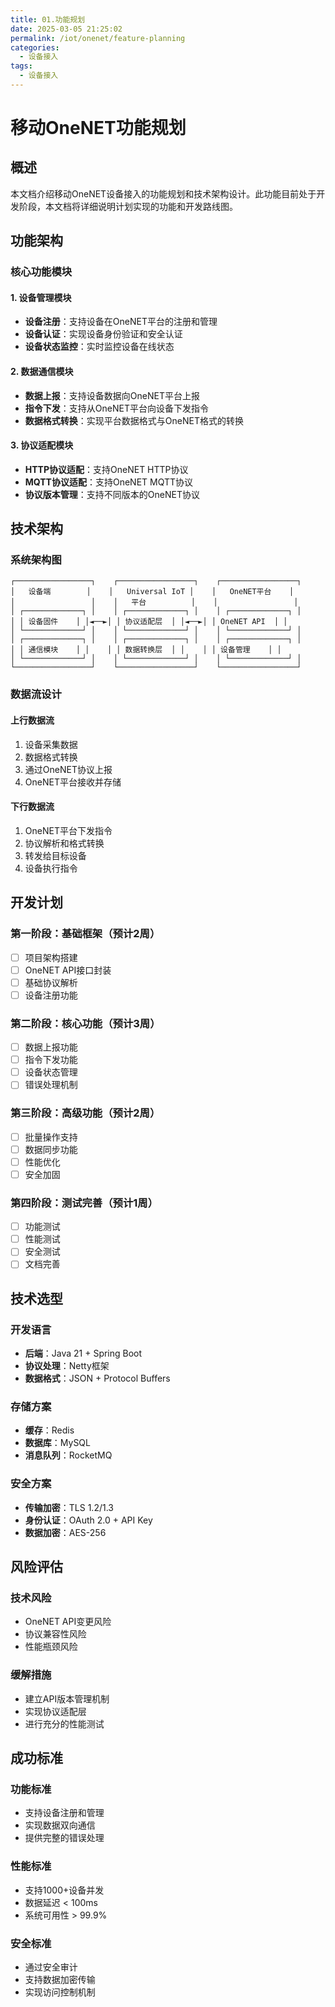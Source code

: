 ```yaml
---
title: 01.功能规划
date: 2025-03-05 21:25:02
permalink: /iot/onenet/feature-planning
categories:
  - 设备接入
tags:
  - 设备接入
---
```


# 移动OneNET功能规划

## 概述

本文档介绍移动OneNET设备接入的功能规划和技术架构设计。此功能目前处于开发阶段，本文档将详细说明计划实现的功能和开发路线图。

## 功能架构

### 核心功能模块

#### 1. 设备管理模块

- **设备注册**：支持设备在OneNET平台的注册和管理
- **设备认证**：实现设备身份验证和安全认证
- **设备状态监控**：实时监控设备在线状态

#### 2. 数据通信模块

- **数据上报**：支持设备数据向OneNET平台上报
- **指令下发**：支持从OneNET平台向设备下发指令
- **数据格式转换**：实现平台数据格式与OneNET格式的转换

#### 3. 协议适配模块

- **HTTP协议适配**：支持OneNET HTTP协议
- **MQTT协议适配**：支持OneNET MQTT协议
- **协议版本管理**：支持不同版本的OneNET协议

## 技术架构

### 系统架构图

```
┌─────────────────┐    ┌─────────────────┐    ┌─────────────────┐
│   设备端        │    │   Universal IoT │    │   OneNET平台    │
│                 │    │   平台          │    │                 │
│ ┌─────────────┐ │    │ ┌─────────────┐ │    │ ┌─────────────┐ │
│ │ 设备固件    │ │◄──►│ │ 协议适配层  │ │◄──►│ │ OneNET API  │ │
│ └─────────────┘ │    │ └─────────────┘ │    │ └─────────────┘ │
│ ┌─────────────┐ │    │ ┌─────────────┐ │    │ ┌─────────────┐ │
│ │ 通信模块    │ │    │ │ 数据转换层  │ │    │ │ 设备管理    │ │
│ └─────────────┘ │    │ └─────────────┘ │    │ └─────────────┘ │
└─────────────────┘    └─────────────────┘    └─────────────────┘
```

### 数据流设计

#### 上行数据流

1. 设备采集数据
2. 数据格式转换
3. 通过OneNET协议上报
4. OneNET平台接收并存储

#### 下行数据流

1. OneNET平台下发指令
2. 协议解析和格式转换
3. 转发给目标设备
4. 设备执行指令

## 开发计划

### 第一阶段：基础框架（预计2周）

- [ ] 项目架构搭建
- [ ] OneNET API接口封装
- [ ] 基础协议解析
- [ ] 设备注册功能

### 第二阶段：核心功能（预计3周）

- [ ] 数据上报功能
- [ ] 指令下发功能
- [ ] 设备状态管理
- [ ] 错误处理机制

### 第三阶段：高级功能（预计2周）

- [ ] 批量操作支持
- [ ] 数据同步功能
- [ ] 性能优化
- [ ] 安全加固

### 第四阶段：测试完善（预计1周）

- [ ] 功能测试
- [ ] 性能测试
- [ ] 安全测试
- [ ] 文档完善

## 技术选型

### 开发语言

- **后端**：Java 21 + Spring Boot
- **协议处理**：Netty框架
- **数据格式**：JSON + Protocol Buffers

### 存储方案

- **缓存**：Redis
- **数据库**：MySQL
- **消息队列**：RocketMQ

### 安全方案

- **传输加密**：TLS 1.2/1.3
- **身份认证**：OAuth 2.0 + API Key
- **数据加密**：AES-256

## 风险评估

### 技术风险

- OneNET API变更风险
- 协议兼容性风险
- 性能瓶颈风险

### 缓解措施

- 建立API版本管理机制
- 实现协议适配层
- 进行充分的性能测试

## 成功标准

### 功能标准

- 支持设备注册和管理
- 实现数据双向通信
- 提供完整的错误处理

### 性能标准

- 支持1000+设备并发
- 数据延迟 < 100ms
- 系统可用性 > 99.9%

### 安全标准

- 通过安全审计
- 支持数据加密传输
- 实现访问控制机制
